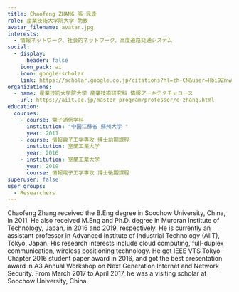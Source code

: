 ```yaml
---
title: Chaofeng ZHANG 張 晁逢
role: 産業技術大学院大学 助教
avatar_filename: avatar.jpg
interests:
  - 情報ネットワーク、社会的ネットワーク、高度道路交通システム
social:
  - display:
      header: false
    icon_pack: ai
    icon: google-scholar
    link: https://scholar.google.co.jp/citations?hl=zh-CN&user=Hbi9ZnwAAAAJ
organizations:
  - name: 産業技術大学院大学 産業技術研究科 情報アーキテクチャコース
    url: https://aiit.ac.jp/master_program/professor/c_zhang.html
education:
  courses:
    - course: 電子通信学科
      institution: "中国江蘇省 蘇州大学 "
      year: 2011
    - course: 情報電子工学専攻 博士前期課程
      institution: 室蘭工業大学
      year: 2016
    - institution: 室蘭工業大学
      year: 2019
      course: 情報電子工学専攻 博士後期課程
superuser: false
user_groups:
  - Researchers
---
```

Chaofeng Zhang received the B.Eng degree in Soochow University, China, in 2011. He also received M.Eng and Ph.D. degree in Muroran Institute of Technology, Japan, in 2016 and 2019, respectively. He is currently an assistant professor in Advanced Institute of Industrial Technology (AIIT), Tokyo, Japan. His research interests include cloud computing, full-duplex communication, wireless positioning technology. He got IEEE VTS Tokyo Chapter 2016 student paper award in 2016, and got the best presentation award in A3 Annual Workshop on Next Generation Internet and Network Security. From March 2017 to April 2017, he was a visiting scholar at Soochow University, China.